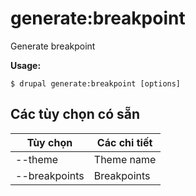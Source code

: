 # generate:breakpoint
Generate breakpoint

**Usage:**
```
$ drupal generate:breakpoint [options]
```

## Các tùy chọn có sẵn
Tùy chọn | Các chi tiết
-------|-------------
--theme | Theme name
--breakpoints | Breakpoints
